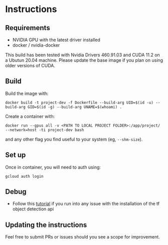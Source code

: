 # Instructions

## Requirements

* NVIDIA GPU with the latest driver installed
* docker / nvidia-docker

This build has been tested with Nvidia Drivers 460.91.03 and CUDA 11.2 on a Ubutun 20.04 machine.
Please update the base image if you plan on using older versions of CUDA.

## Build
Build the image with:
```
docker build -t project-dev -f Dockerfile --build-arg UID=$(id -u) --build-arg GID=$(id -g) --build-arg UNAME=$(whoami) .
```

Create a container with:
```
docker run --gpus all -v <PATH TO LOCAL PROJECT FOLDER>:/app/project/ --network=host -ti project-dev bash
```
and any other flag you find useful to your system (eg, `--shm-size`).

## Set up

Once in container, you will need to auth using:
```
gcloud auth login
```

## Debug
* Follow this [tutorial](https://tensorflow-object-detection-api-tutorial.readthedocs.io/en/latest/install.html#tensorflow-object-detection-api-installation) if you run into any issue with the installation of the
tf object detection api

## Updating the instructions
Feel free to submit PRs or issues should you see a scope for improvement.
